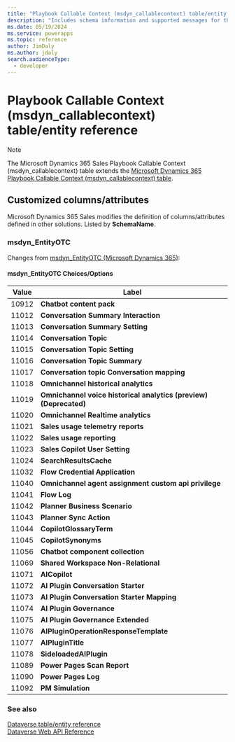 ```yaml
---
title: "Playbook Callable Context (msdyn_callablecontext) table/entity reference (Microsoft Dynamics 365 Sales) | Microsoft Docs"
description: "Includes schema information and supported messages for the Playbook Callable Context (msdyn_callablecontext) table/entity with Microsoft Dynamics 365 Sales."
ms.date: 05/19/2024
ms.service: powerapps
ms.topic: reference
author: JimDaly
ms.author: jdaly
search.audienceType: 
  - developer
---
```


# Playbook Callable Context (msdyn_callablecontext) table/entity reference



> [!NOTE]
> The Microsoft Dynamics 365 Sales Playbook Callable Context (msdyn_callablecontext) table extends the [Microsoft Dynamics 365 Playbook Callable Context (msdyn_callablecontext) table](/dynamics365/developer/reference/dataverse/entities/msdyn_callablecontext).



## Customized columns/attributes

Microsoft Dynamics 365 Sales
modifies the definition of columns/attributes defined in other solutions. Listed by **SchemaName**.

### <a name="BKMK_msdyn_EntityOTC"></a> msdyn_EntityOTC

Changes from [msdyn_EntityOTC (Microsoft Dynamics 365)](/dynamics365/developer/reference/dataverse/entities/msdyn_callablecontext#BKMK_msdyn_EntityOTC):

#### msdyn_EntityOTC Choices/Options

|Value|Label|
|---|---|
|10912|**Chatbot content pack**|
|11012|**Conversation Summary Interaction**|
|11013|**Conversation Summary Setting**|
|11014|**Conversation Topic**|
|11015|**Conversation Topic Setting**|
|11016|**Conversation Topic Summary**|
|11017|**Conversation topic Conversation mapping**|
|11018|**Omnichannel historical analytics**|
|11019|**Omnichannel voice historical analytics (preview) (Deprecated)**|
|11020|**Omnichannel Realtime analytics**|
|11021|**Sales usage telemetry reports**|
|11022|**Sales usage reporting**|
|11023|**Sales Copilot User Setting**|
|11024|**SearchResultsCache**|
|11032|**Flow Credential Application**|
|11040|**Omnichannel agent assignment custom api privilege**|
|11041|**Flow Log**|
|11042|**Planner Business Scenario**|
|11043|**Planner Sync Action**|
|11044|**CopilotGlossaryTerm**|
|11045|**CopilotSynonyms**|
|11056|**Chatbot component collection**|
|11069|**Shared Workspace Non-Relational**|
|11071|**AICopilot**|
|11072|**AI Plugin Conversation Starter**|
|11073|**AI Plugin Conversation Starter Mapping**|
|11074|**AI Plugin Governance**|
|11075|**AI Plugin Governance Extended**|
|11076|**AIPluginOperationResponseTemplate**|
|11077|**AIPluginTitle**|
|11078|**SideloadedAIPlugin**|
|11089|**Power Pages Scan Report**|
|11090|**Power Pages Log**|
|11092|**PM Simulation**|



### See also

[Dataverse table/entity reference](../about-entity-reference.md)  
[Dataverse Web API Reference](/power-apps/developer/data-platform/webapi/reference/about)   

